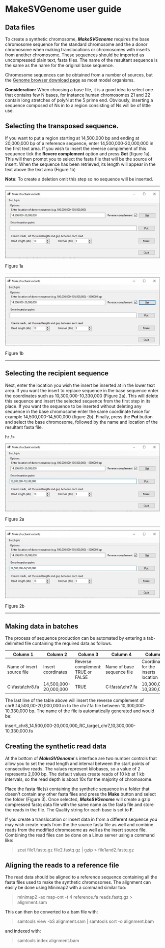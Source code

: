 # MakeSVGenome user guide

## Data files

To create a synthetic chromosome, ___MakeSVGenome___ requires the base chromosome sequence for the standard chromosome and the a donor chromosome when making translocations or chromosomes with inserts from another chromosome. These sequences should be imported as uncompressed plain text, fasta files. The name of the resultant sequence is the same as the name for the original base sequence. 

Chromosome sequences can be obtained from a number of sources, but the [Genome browser download page](https://hgdownload.soe.ucsc.edu/downloads.html) as most model organisms.

**Consideration:** When choosing a base file, it is a good idea to select one that contains few N bases, for instance human chromosomes 21 and 22 contain long stretches of polyN at the 5 prime end. Obviously, inserting a sequence composed of Ns in to a region consisting of Ns will be of little use.

## Selecting the transposed sequence.

If you want to put a region starting at 14,500,000 bp and ending at 20,000,000 bp of a reference sequence, enter 14,500,000-20,000,000 in the first text area. If you wish to insert the reverse complement of this sequence tick the **Revere complement** option and press **Get** (figure 1a). This will then prompt you to select the fasta file that will be the source of insert. When the sequence has been retrieved, its length will appear in the text above the text area (Figure 1b)

**Note:** To create a deletion omit this step so no sequence will be inserted.

<hr />

![Figure 1a](images/figure1a.jpg)

Figure 1a

<hr />

![Figure 1b](images/figure1b.jpg)

Figure 1b

<hr />

## Selecting the recipient sequence

Next, enter the location you wish the insert be inserted at in the lower text area. If you want the insert to replace sequence in the base sequence enter the coordinates such as 10,300,000-10,330,000 (Figure 2a). This will delete this sequence and insert the selected sequence from the first step in its place. If you want the sequence to be inserted without deleting any sequence in the base chromosome enter the same coordinate twice for example 14,500,000-14,500,000 (figure 2b). Finally, press the **Put** button and select the base chromosome, followed by the name and location of the resultant fasta file.

 hr />

![Figure 2a](images/figure2a.jpg)

Figure 2a

<hr />

![Figure 2b1](images/figure2b.jpg)

Figure 2b

<hr />

## Making data in batches

The process of sequence production can be automated by entering a tab-delimited file containing the required data as follows. 

|Column 1|Column 2|Column 3|Column 4|Column 5|Column 1|
|-|-|-|-|-|-|
|Name of insert source file|Insert coordinates|Reverse complement: TRUE or FALSE|Name of base sequence file|Coordinates for the inserts location|Folder to save files too.|
|C:\fasta\chr8.fa|14,500,000-20,000,000|TRUE|C:\fasta\chr7.fa|10,300,000-10,330,000|C:\fasta\synthetic|

The last line of the table above will insert the reverse complement of chr8:14,500,00-20,000,000 in to the chr7.fa file between 10,300,000-10,330,000 bp. The name of the file is automatically generated and would be:

insert_chr8_14,500,000-20,000,000_RC_target_chr7_10,300,000-10,330,000.fa


## Creating the synthetic read data

At the bottom of ***MakeSVGenome***'s interface are two number controls that allow you to set the read length and interval between the start points of consecutive reads. The values represent kilobases, so a value of 2 represents 2,000 bp. The default values create reads of 10 kb at 1 kb intervals, so the read depth is about 10x for the majority of chromosome. 

Place the fasta file(s) containing the synthetic sequence in a folder that doesn't contain any other fasta files and press the **Make** button and select the folder (Figure 3). Once selected, ***MakeSVGenome*** will create a gzip compressed fastq data file with the same name as the fasta file and store the reads in the file. The Quality string for each base is set to __F__. 

If you create a translocation or insert data in from a different sequence you may wish create reads from the the source fasta file as well and combine reads from the modified chromosome as well as the insert source file. Combining the read files can be done on a Linux server using a command like:

>zcat file1.fastq.gz file2.fastq.gz | gzip > file1and2.fastq.gz

## Aligning the reads to a reference file

The read data should be aligned to a reference sequence containing all the fasta files used to make the synthetic chromosomes. The alignment can easily be done using Minimap2 with a command similar too:

>minimap2  -ax map-ont -t 4 reference.fa reads.fastq.gz > alignment.sam

This can then be converted to a bam file with:

>samtools view -bS alignment.sam | samtools sort -o alignment.bam

and indexed with:

>samtools index alignment.bam